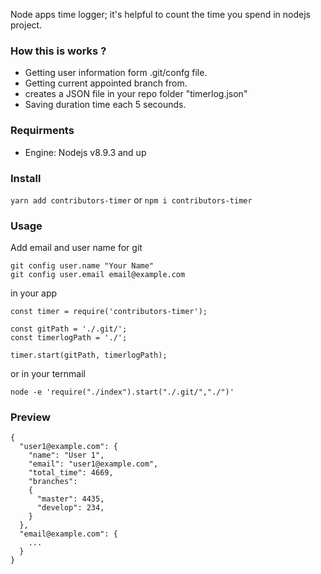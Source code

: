 Node apps time logger; it's helpful to count the time you spend in nodejs project.

### How this is works ?
- Getting user information form .git/confg file.
- Getting current appointed branch from.
- creates a JSON file in your repo folder "timerlog.json"
- Saving duration time each 5 secounds.

### Requirments
- Engine: Nodejs v8.9.3 and up

### Install
`yarn add contributors-timer`
or
`npm i contributors-timer`

### Usage
Add email and user name for git

    git config user.name "Your Name"
    git config user.email email@example.com

in your app

    const timer = require('contributors-timer');
    
    const gitPath = './.git/';
    const timerlogPath = './';
    
    timer.start(gitPath, timerlogPath);
    
or in your ternmail
    
    node -e 'require("./index").start("./.git/","./")'

### Preview
    {
      "user1@example.com": {
        "name": "User 1",
        "email": "user1@example.com",
        "total_time": 4669,
        "branches":
        {
          "master": 4435,
          "develop": 234,
        }
      },
      "email@example.com": {
        ...
      }
    }
